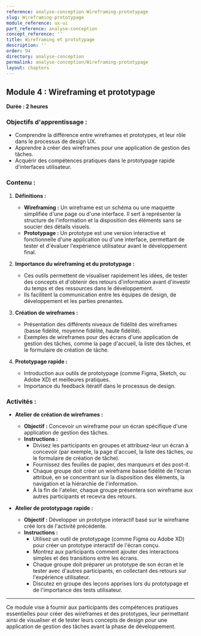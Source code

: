 ```yaml
---
reference: analyse-conception-Wireframing-prototypage
slug: Wireframing-prototypage
module_reference: ux-ui
part_reference: analyse-conception
concept_reference: ''
title: Wireframing et prototypage
description: ''
order: 94
directory: analyse-conception
permalink: analyse-conception/Wireframing-prototypage
layout: chapters
---
```


## **Module 4 : Wireframing et prototypage**  
**Durée : 2 heures**

### **Objectifs d'apprentissage :**
- Comprendre la différence entre wireframes et prototypes, et leur rôle dans le processus de design UX.
- Apprendre à créer des wireframes pour une application de gestion des tâches.
- Acquérir des compétences pratiques dans le prototypage rapide d'interfaces utilisateur.

### **Contenu :**

1. **Définitions :**
   - **Wireframing :** Un wireframe est un schéma ou une maquette simplifiée d'une page ou d'une interface. Il sert à représenter la structure de l'information et la disposition des éléments sans se soucier des détails visuels.
   - **Prototypage :** Un prototype est une version interactive et fonctionnelle d'une application ou d'une interface, permettant de tester et d'évaluer l'expérience utilisateur avant le développement final.

2. **Importance du wireframing et du prototypage :**
   - Ces outils permettent de visualiser rapidement les idées, de tester des concepts et d'obtenir des retours d'information avant d'investir du temps et des ressources dans le développement.
   - Ils facilitent la communication entre les équipes de design, de développement et les parties prenantes.

3. **Création de wireframes :**
   - Présentation des différents niveaux de fidélité des wireframes (basse fidélité, moyenne fidélité, haute fidélité).
   - Exemples de wireframes pour des écrans d'une application de gestion des tâches, comme la page d'accueil, la liste des tâches, et le formulaire de création de tâche.

4. **Prototypage rapide :**
   - Introduction aux outils de prototypage (comme Figma, Sketch, ou Adobe XD) et meilleures pratiques.
   - Importance du feedback itératif dans le processus de design.

### **Activités :**

- **Atelier de création de wireframes :**
  - **Objectif :** Concevoir un wireframe pour un écran spécifique d'une application de gestion des tâches.
  - **Instructions :**
    - Divisez les participants en groupes et attribuez-leur un écran à concevoir (par exemple, la page d'accueil, la liste des tâches, ou le formulaire de création de tâche).
    - Fournissez des feuilles de papier, des marqueurs et des post-it.
    - Chaque groupe doit créer un wireframe basse fidélité de l'écran attribué, en se concentrant sur la disposition des éléments, la navigation et la hiérarchie de l'information.
    - À la fin de l'atelier, chaque groupe présentera son wireframe aux autres participants et recevra des retours.

- **Atelier de prototypage rapide :**
  - **Objectif :** Développer un prototype interactif basé sur le wireframe créé lors de l'activité précédente.
  - **Instructions :**
    - Utilisez un outil de prototypage (comme Figma ou Adobe XD) pour créer un prototype interactif de l'écran conçu.
    - Montrez aux participants comment ajouter des interactions simples et des transitions entre les écrans.
    - Chaque groupe doit préparer un prototype de son écran et le tester avec d'autres participants, en collectant des retours sur l'expérience utilisateur.
    - Discutez en groupe des leçons apprises lors du prototypage et de l'importance des tests utilisateur.

---

Ce module vise à fournir aux participants des compétences pratiques essentielles pour créer des wireframes et des prototypes, leur permettant ainsi de visualiser et de tester leurs concepts de design pour une application de gestion des tâches avant la phase de développement.
